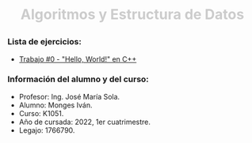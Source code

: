 # <p style="text-align: center; color: rgb(204, 204, 204)"><b>Algoritmos y Estructura de Datos</b></p>
### Lista de ejercicios:
* [Trabajo #0 - "Hello, World!" en C++](/00-CppHelloWorld)

### Información del alumno y del curso:
* Profesor: Ing. José María Sola.
* Alumno: Monges Iván.
* Curso: K1051.
* Año de cursada: 2022, 1er cuatrimestre.
* Legajo: 1766790.